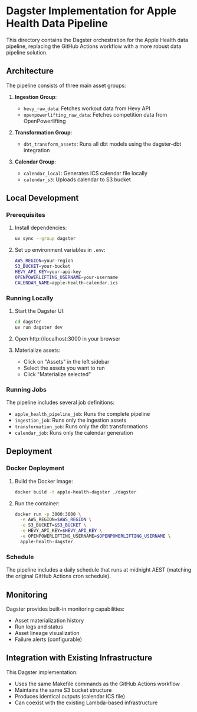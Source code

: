 # Dagster Implementation for Apple Health Data Pipeline

This directory contains the Dagster orchestration for the Apple Health data pipeline, replacing the GitHub Actions workflow with a more robust data pipeline solution.

## Architecture

The pipeline consists of three main asset groups:

1. **Ingestion Group**: 
   - `hevy_raw_data`: Fetches workout data from Hevy API
   - `openpowerlifting_raw_data`: Fetches competition data from OpenPowerlifting

2. **Transformation Group**:
   - `dbt_transform_assets`: Runs all dbt models using the dagster-dbt integration

3. **Calendar Group**:
   - `calendar_local`: Generates ICS calendar file locally
   - `calendar_s3`: Uploads calendar to S3 bucket

## Local Development

### Prerequisites

1. Install dependencies:
   ```bash
   uv sync --group dagster
   ```

2. Set up environment variables in `.env`:
   ```bash
   AWS_REGION=your-region
   S3_BUCKET=your-bucket
   HEVY_API_KEY=your-api-key
   OPENPOWERLIFTING_USERNAME=your-username
   CALENDAR_NAME=apple-health-calendar.ics
   ```

### Running Locally

1. Start the Dagster UI:
   ```bash
   cd dagster
   uv run dagster dev
   ```

2. Open http://localhost:3000 in your browser

3. Materialize assets:
   - Click on "Assets" in the left sidebar
   - Select the assets you want to run
   - Click "Materialize selected"

### Running Jobs

The pipeline includes several job definitions:

- `apple_health_pipeline_job`: Runs the complete pipeline
- `ingestion_job`: Runs only the ingestion assets
- `transformation_job`: Runs only the dbt transformations
- `calendar_job`: Runs only the calendar generation

## Deployment

### Docker Deployment

1. Build the Docker image:
   ```bash
   docker build -t apple-health-dagster ./dagster
   ```

2. Run the container:
   ```bash
   docker run -p 3000:3000 \
     -e AWS_REGION=$AWS_REGION \
     -e S3_BUCKET=$S3_BUCKET \
     -e HEVY_API_KEY=$HEVY_API_KEY \
     -e OPENPOWERLIFTING_USERNAME=$OPENPOWERLIFTING_USERNAME \
     apple-health-dagster
   ```

### Schedule

The pipeline includes a daily schedule that runs at midnight AEST (matching the original GitHub Actions cron schedule).

## Monitoring

Dagster provides built-in monitoring capabilities:

- Asset materialization history
- Run logs and status
- Asset lineage visualization
- Failure alerts (configurable)

## Integration with Existing Infrastructure

This Dagster implementation:
- Uses the same Makefile commands as the GitHub Actions workflow
- Maintains the same S3 bucket structure
- Produces identical outputs (calendar ICS file)
- Can coexist with the existing Lambda-based infrastructure